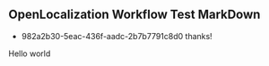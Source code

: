## OpenLocalization Workflow Test MarkDown
* 982a2b30-5eac-436f-aadc-2b7b7791c8d0 
thanks!

Hello world